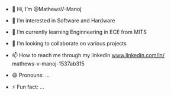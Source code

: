 - 👋 Hi, I’m @MathewsV-Manoj
- 👀 I’m interested in Software and Hardware
- 🌱 I’m currently learning  Enginneering in ECE from MITS
- 💞️ I’m looking to collaborate on various projects
- 📫 How to reach me through my linkedin www.linkedin.com/in/
mathews-v-manoj-1537ab315

- 😄 Pronouns: ...
- ⚡ Fun fact: ...

<!---
MathewsV-Manoj/MathewsV-Manoj is a ✨ special ✨ repository because its `README.md` (this file) appears on your GitHub profile.
You can click the Preview link to take a look at your changes.
--->
